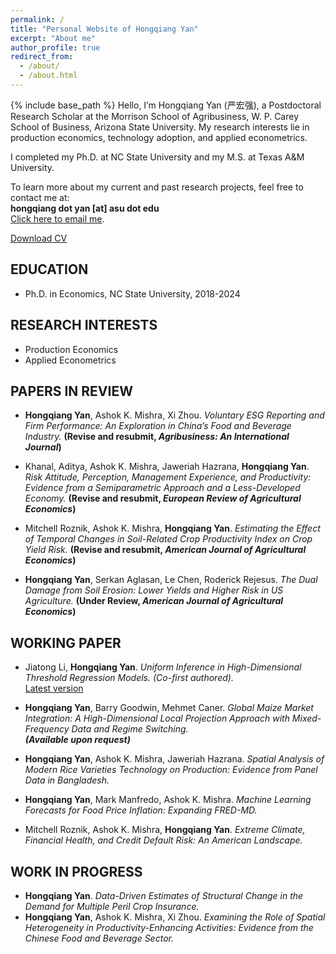 ```yaml
---
permalink: /
title: "Personal Website of Hongqiang Yan"
excerpt: "About me"
author_profile: true
redirect_from: 
  - /about/
  - /about.html
---
```

{% include base_path %}
Hello, I’m Hongqiang Yan (严宏强), a Postdoctoral Research Scholar at the Morrison School of Agribusiness, W. P. Carey School of Business, Arizona State University. My research interests lie in production economics, technology adoption, and applied econometrics.

I completed my Ph.D. at NC State University and my M.S. at Texas A&M University.


To learn more about my current and past research projects, feel free to contact me at:  
**hongqiang dot yan [at] asu dot edu**  
[Click here to email me](mailto:hongqiang.yan@asu.edu).

[Download CV](https://hongqiangyan.github.io/files/Hongqiang_Yan_CV.pdf)


## EDUCATION
* Ph.D. in Economics, NC State University, 2018-2024
 
## RESEARCH INTERESTS
 * Production Economics
 * Applied Econometrics

## PAPERS IN REVIEW  
* **Hongqiang Yan**, Ashok K. Mishra, Xi Zhou. *Voluntary ESG Reporting and Firm Performance: An Exploration in China’s Food and Beverage Industry.* **(Revise and resubmit, _Agribusiness: An International Journal_)**

* Khanal, Aditya, Ashok K. Mishra, Jaweriah Hazrana, **Hongqiang Yan**. *Risk Attitude, Perception, Management Experience, and Productivity: Evidence from a Semiparametric Approach and a Less-Developed Economy.* **(Revise and resubmit, _European Review of Agricultural Economics_)**

* Mitchell Roznik, Ashok K. Mishra, **Hongqiang Yan**. *Estimating the Effect of Temporal Changes in Soil-Related Crop Productivity Index on Crop Yield Risk.* **(Revise and resubmit, _American Journal of Agricultural Economics_)**

* **Hongqiang Yan**, Serkan Aglasan, Le Chen, Roderick Rejesus. *The Dual Damage from Soil Erosion: Lower Yields and Higher Risk in US Agriculture.*  **(Under Review, _American Journal of Agricultural Economics_)**


   
## WORKING PAPER

* Jiatong Li, **Hongqiang Yan**. *Uniform Inference in High-Dimensional Threshold Regression Models.* *(Co-first authored).*  
  [Latest version](https://arxiv.org/abs/2404.08105v2)
  
* **Hongqiang Yan**, Barry Goodwin, Mehmet Caner. *Global Maize Market Integration: A High-Dimensional Local Projection Approach with Mixed-Frequency Data and Regime Switching.*  
  **_(Available upon request)_**  

* **Hongqiang Yan**, Ashok K. Mishra, Jaweriah Hazrana. *Spatial Analysis of Modern Rice Varieties Technology on Production: Evidence from Panel Data in Bangladesh.*  
* **Hongqiang Yan**, Mark Manfredo, Ashok K. Mishra. *Machine Learning Forecasts for Food Price Inflation: Expanding FRED-MD.*  
* Mitchell Roznik, Ashok K. Mishra, **Hongqiang Yan**. *Extreme Climate, Financial Health, and Credit Default Risk: An American Landscape.*  

  
## WORK IN PROGRESS  

* **Hongqiang Yan**. *Data-Driven Estimates of Structural Change in the Demand for Multiple Peril Crop Insurance.*  
* **Hongqiang Yan**, Ashok K. Mishra, Xi Zhou. *Examining the Role of Spatial Heterogeneity in Productivity-Enhancing Activities: Evidence from the Chinese Food and Beverage Sector.*  
